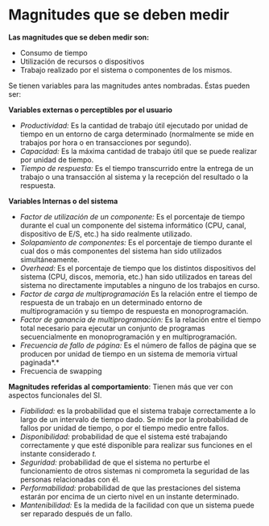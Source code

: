 # Magnitudes que se deben medir

**Las magnitudes que se deben medir son:**

* Consumo de tiempo
* Utilización de recursos o dispositivos
* Trabajo realizado por el sistema o componentes de los mismos.

Se tienen variables para las magnitudes antes nombradas. Éstas pueden ser:

**Variables externas o perceptibles por el usuario**

* *Productividad:* Es la cantidad de trabajo útil ejecutado por unidad de tiempo en un entorno de carga determinado (normalmente se mide en trabajos por hora o en transacciones por segundo).
* *Capacidad:* Es la máxima cantidad de trabajo útil que se puede realizar por unidad de tiempo.
* *Tiempo de respuesta:* Es el tiempo transcurrido entre la entrega de un trabajo o una transacción al sistema y la recepción del resultado o la respuesta.

**Variables Internas o del sistema**

* *Factor de utilización de un componente:* Es el porcentaje de tiempo durante el cual un componente del sistema informático (CPU, canal, dispositivo de E/S, etc.) ha sido realmente utilizado.
* *Solapamiento de componentes:* Es el porcentaje de tiempo durante el cual dos o más componentes del sistema han sido utilizados simultáneamente.
* *Overhead:* Es el porcentaje de tiempo que los distintos dispositivos del sistema (CPU, discos, memoria, etc.) han sido utilizados en tareas del sistema no directamente imputables a ninguno de los trabajos en curso.
* *Factor de carga de multiprogramación* Es la relación entre el tiempo de respuesta de un trabajo en un determinado entorno de multiprogramación y su tiempo de respuesta en monoprogramación.
* *Factor de ganancia de multiprogramación:* Es la relación entre el tiempo total necesario para ejecutar un conjunto de programas secuencialmente en monoprogramación y en multiprogramación.
* *Frecuencia de fallo de página:* Es el número de fallos de página que se producen por unidad de tiempo en un sistema de memoria virtual paginada*.*
* Frecuencia de swapping

**Magnitudes referidas al comportamiento**: Tienen más que ver con aspectos funcionales del SI.

* *Fiabilidad:* es la probabilidad que el sistema trabaje correctamente a lo largo de un intervalo de tiempo dado. Se mide por la probabilidad de fallos por unidad de tiempo, o por el tiempo medio entre fallos.
* *Disponibilidad:* probabilidad de que el sistema esté trabajando correctamente y que esté disponible para realizar sus funciones en el instante considerado *t.*
* *Seguridad:* probabilidad de que el sistema no perturbe el funcionamiento de otros sistemas ni comprometa la seguridad de las personas relacionadas con él.
* *Performabilidad:* probabilidad de que las prestaciones del sistema estarán por encima de un cierto nivel en un instante determinado.
* *Mantenibilidad:* Es la medida de la facilidad con que un sistema puede ser reparado después de un fallo. 